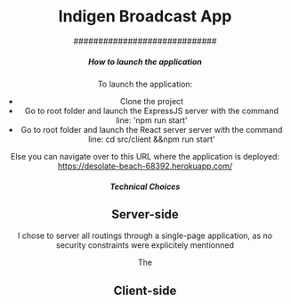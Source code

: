 <div align="center">
<h1>Indigen Broadcast App</h1>

#############################

##### How to launch the application

To launch the application:

- Clone the project
- Go to root folder and launch the ExpressJS server with the command line: 'npm run start'
- Go to root folder and launch the React server server with the command line: cd src/client &&npm run start'

Else you can navigate over to this URL where the application is deployed: https://desolate-beach-68392.herokuapp.com/

##### Technical Choices

## Server-side

I chose to server all routings through a single-page application, as no security constraints were explicitely mentionned

The

## Client-side
